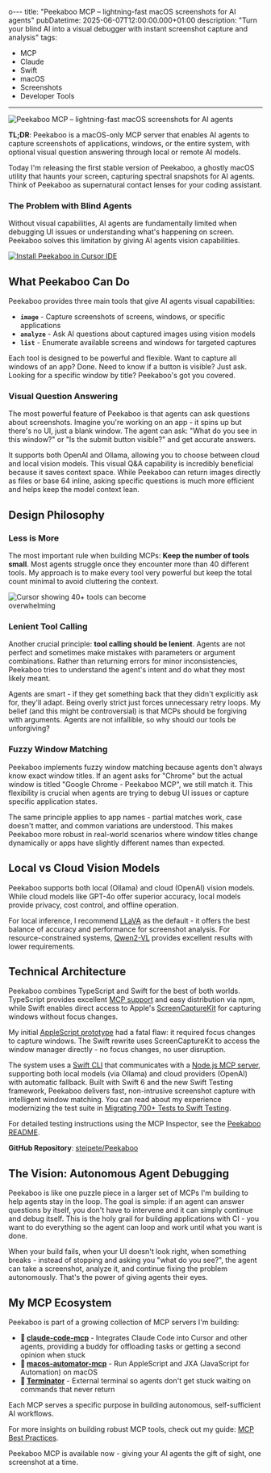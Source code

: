 o---
title: "Peekaboo MCP – lightning-fast macOS screenshots for AI agents"
pubDatetime: 2025-06-07T12:00:00.000+01:00
description: "Turn your blind AI into a visual debugger with instant screenshot capture and analysis"
tags:
  - MCP
  - Claude
  - Swift
  - macOS
  - Screenshots
  - Developer Tools
---

![Peekaboo MCP – lightning-fast macOS screenshots for AI agents](/assets/img/2025/peekaboo-mcp-lightning-fast-macos-screenshots-for-ai-agents/banner.png)

**TL;DR**: Peekaboo is a macOS-only MCP server that enables AI agents to capture screenshots of applications, windows, or the entire system, with optional visual question answering through local or remote AI models.

Today I'm releasing the first stable version of Peekaboo, a ghostly macOS utility that haunts your screen, capturing spectral snapshots for AI agents. Think of Peekaboo as supernatural contact lenses for your coding assistant.

### The Problem with Blind Agents

Without visual capabilities, AI agents are fundamentally limited when debugging UI issues or understanding what's happening on screen. Peekaboo solves this limitation by giving AI agents vision capabilities.

<div class="cursor-install-button">
  <a href="cursor://anysphere.cursor-deeplink/mcp/install?name=peekaboo&config=ewogICJjb21tYW5kIjogIm5weCIsCiAgImFyZ3MiOiBbCiAgICAiLXkiLAogICAgIkBzdGVpcGV0ZS9wZWVrYWJvby1tY3AiCiAgXSwKICAiZW52IjogewogICAgIlBFRUtBQk9PX0FJX1BST1ZJREVSUyI6ICJvbGxhbWEvbGxhdmE6bGF0ZXN0IgogIH0KfQ==">
    <img class="dark-theme-img" src="https://cursor.com/deeplink/mcp-install-dark.png" alt="Install Peekaboo in Cursor IDE" />
    <img class="light-theme-img" src="https://cursor.com/deeplink/mcp-install-light.png" alt="Install Peekaboo in Cursor IDE" />
  </a>
</div>

<style>
.prose .cursor-install-button {
  margin: 0.5rem 0 !important;
}
.cursor-install-button a {
  display: inline-block;
  border: none !important;
  box-shadow: none !important;
}
.prose .cursor-install-button img {
  border: none !important;
  box-shadow: none !important;
  max-width: 200px;
  height: auto;
  margin: 0 !important;
}
/* Theme switching */
html[data-theme="light"] .dark-theme-img {
  display: none;
}
html[data-theme="light"] .light-theme-img {
  display: block;
}
html[data-theme="dark"] .dark-theme-img,
html:not([data-theme]) .dark-theme-img {
  display: block;
}
html[data-theme="dark"] .light-theme-img,
html:not([data-theme]) .light-theme-img {
  display: none;
}
</style>

## What Peekaboo Can Do

Peekaboo provides three main tools that give AI agents visual capabilities:

- **`image`** - Capture screenshots of screens, windows, or specific applications
- **`analyze`** - Ask AI questions about captured images using vision models
- **`list`** - Enumerate available screens and windows for targeted captures

Each tool is designed to be powerful and flexible. Want to capture all windows of an app? Done. Need to know if a button is visible? Just ask. Looking for a specific window by title? Peekaboo's got you covered.

### Visual Question Answering

The most powerful feature of Peekaboo is that agents can ask questions about screenshots. Imagine you're working on an app - it spins up but there's no UI, just a blank window. The agent can ask: "What do you see in this window?" or "Is the submit button visible?" and get accurate answers.

It supports both OpenAI and Ollama, allowing you to choose between cloud and local vision models. This visual Q&A capability is incredibly beneficial because it saves context space. While Peekaboo can return images directly as files or base 64 inline, asking specific questions is much more efficient and helps keep the model context lean.

## Design Philosophy

### Less is More

The most important rule when building MCPs: **Keep the number of tools small**. Most agents struggle once they encounter more than 40 different tools. My approach is to make every tool very powerful but keep the total count minimal to avoid cluttering the context.

<img src="/assets/img/2025/peekaboo-mcp-lightning-fast-macos-screenshots-for-ai-agents/cursor-40-tools.png" alt="Cursor showing 40+ tools can become overwhelming" style="max-width: 100%; height: auto;" class="responsive-cursor-tools" />

<style>
@media (min-width: 768px) {
  .responsive-cursor-tools {
    max-width: 70% !important;
  }
}
</style>

### Lenient Tool Calling

Another crucial principle: **tool calling should be lenient**. Agents are not perfect and sometimes make mistakes with parameters or argument combinations. Rather than returning errors for minor inconsistencies, Peekaboo tries to understand the agent's intent and do what they most likely meant.

Agents are smart - if they get something back that they didn't explicitly ask for, they'll adapt. Being overly strict just forces unnecessary retry loops. My belief (and this might be controversial) is that MCPs should be forgiving with arguments. Agents are not infallible, so why should our tools be unforgiving?

### Fuzzy Window Matching

Peekaboo implements fuzzy window matching because agents don't always know exact window titles. If an agent asks for "Chrome" but the actual window is titled "Google Chrome - Peekaboo MCP", we still match it. This flexibility is crucial when agents are trying to debug UI issues or capture specific application states.

The same principle applies to app names - partial matches work, case doesn't matter, and common variations are understood. This makes Peekaboo more robust in real-world scenarios where window titles change dynamically or apps have slightly different names than expected.

## Local vs Cloud Vision Models

Peekaboo supports both local (Ollama) and cloud (OpenAI) vision models. While cloud models like GPT-4o offer superior accuracy, local models provide privacy, cost control, and offline operation.

For local inference, I recommend [LLaVA](https://ollama.com/library/llava) as the default - it offers the best balance of accuracy and performance for screenshot analysis. For resource-constrained systems, [Qwen2-VL](https://ollama.com/library/qwen2-vl) provides excellent results with lower requirements.

## Technical Architecture

Peekaboo combines TypeScript and Swift for the best of both worlds. TypeScript provides excellent [MCP support](https://github.com/modelcontextprotocol/typescript-sdk) and easy distribution via npm, while Swift enables direct access to Apple's [ScreenCaptureKit](https://developer.apple.com/documentation/screencapturekit) for capturing windows without focus changes.

My initial [AppleScript prototype](https://github.com/steipete/Peekaboo/blob/main/peekaboo.scpt) had a fatal flaw: it required focus changes to capture windows. The Swift rewrite uses ScreenCaptureKit to access the window manager directly - no focus changes, no user disruption.

The system uses a [Swift CLI](https://github.com/steipete/Peekaboo/tree/main/peekaboo-cli/Sources/peekaboo) that communicates with a [Node.js MCP server](https://github.com/steipete/Peekaboo/tree/main/src), supporting both local models (via Ollama) and cloud providers (OpenAI) with automatic fallback. Built with Swift 6 and the new Swift Testing framework, Peekaboo delivers fast, non-intrusive screenshot capture with intelligent window matching. You can read about my experience modernizing the test suite in [Migrating 700+ Tests to Swift Testing](/posts/migrating-700-tests-to-swift-testing).

For detailed testing instructions using the MCP Inspector, see the [Peekaboo README](https://github.com/steipete/Peekaboo#testing--debugging).

**GitHub Repository**: [steipete/Peekaboo](https://github.com/steipete/Peekaboo)

## The Vision: Autonomous Agent Debugging

Peekaboo is like one puzzle piece in a larger set of MCPs I'm building to help agents stay in the loop. The goal is simple: if an agent can answer questions by itself, you don't have to intervene and it can simply continue and debug itself. This is the holy grail for building applications with CI - you want to do everything so the agent can loop and work until what you want is done.

When your build fails, when your UI doesn't look right, when something breaks - instead of stopping and asking you "what do you see?", the agent can take a screenshot, analyze it, and continue fixing the problem autonomously. That's the power of giving agents their eyes.

## My MCP Ecosystem

Peekaboo is part of a growing collection of MCP servers I'm building:

- **🧠 [claude-code-mcp](https://github.com/steipete/claude-code-mcp)** - Integrates Claude Code into Cursor and other agents, providing a buddy for offloading tasks or getting a second opinion when stuck
- **🎯 [macos-automator-mcp](https://github.com/steipete/macos-automator-mcp)** - Run AppleScript and JXA (JavaScript for Automation) on macOS
- **🤖 [Terminator](https://github.com/steipete/Terminator)** - External terminal so agents don't get stuck waiting on commands that never return

Each MCP serves a specific purpose in building autonomous, self-sufficient AI workflows.

For more insights on building robust MCP tools, check out my guide: [MCP Best Practices](/posts/mcp-best-practices).

Peekaboo MCP is available now - giving your AI agents the gift of sight, one screenshot at a time.